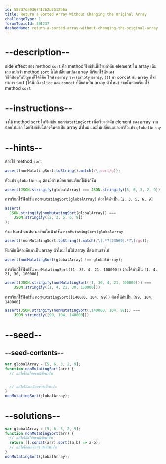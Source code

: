 ```yaml
---
id: 587d7da9367417b2b2512b6a
title: Return a Sorted Array Without Changing the Original Array
challengeType: 1
forumTopicId: 301237
dashedName: return-a-sorted-array-without-changing-the-original-array
---
```


# --description--
side effect ของ method `sort` คือ method ฟังก์ชันนี้เรียงลำดับ element ใน array เดิมเลย แปลว่า method `sort` นี้ได้เปลี่ยนแปลง array ที่เรียกใช้นั่นเอง  
วิธีที่ป้องกันปัญหานี้ได้ก็คือ ให้นำ array ว่าง (empty array, `[]`) มา concat กับ array ที่จะทำการ sort (ให้นึกถึง `slice` และ `concat` ที่คืนค่าเป็น array ตัวใหม่) จากนั้นค่อยเรียกใช้ method `sort`

# --instructions--

จงใช้ method `sort` ในฟังก์ชัน `nonMutatingSort` เพื่อเรียงลำดับ element ของ array จากน้อยไปมาก โดยฟังก์ชันนี้ต้องคืนค่าเป็น array ตัวใหม่ และไม่เปลี่ยนแปลงค่าตัวแปร `globalArray`

# --hints--

ต้องใช้ method `sort` 

```js
assert(nonMutatingSort.toString().match(/\.sort/g));
```

ตัวแปร `globalArray` ต้องมีค่าเหมือนก่อนเรียกใช้ฟังก์ชัน

```js
assert(JSON.stringify(globalArray) === JSON.stringify([5, 6, 3, 2, 9]));
```

การเรียกใช้ฟังก์ชัน `nonMutatingSort(globalArray)` ต้องได้ค่าเป็น `[2, 3, 5, 6, 9]`

```js
assert(
  JSON.stringify(nonMutatingSort(globalArray)) ===
    JSON.stringify([2, 3, 5, 6, 9])
);
```

ห้าม hard code ผลลัพธ์ในฟังก์ชัน `nonMutatingSort(globalArray)`

```js
assert(!nonMutatingSort.toString().match(/\[.*?[23569].*?\]/gs));
```

ฟังก์ชันนี้ต้องคืนค่าเป็น array ตัวใหม่ ไม่ใช่ array ที่ส่งผ่านเข้าไป

```js
assert(nonMutatingSort(globalArray) !== globalArray);
```

การเรียกใช้ฟังก์ชัน `nonMutatingSort([1, 30, 4, 21, 100000])` ต้องได้ค่าเป็น `[1, 4, 21, 30, 100000]`

```js
assert(JSON.stringify(nonMutatingSort([1, 30, 4, 21, 100000])) ===
    JSON.stringify([1, 4, 21, 30, 100000]))
```

การเรียกใช้ฟังก์ชัน `nonMutatingSort([140000, 104, 99])` ต้องได้ค่าเป็น `[99, 104, 140000]`

```js
assert(JSON.stringify(nonMutatingSort([140000, 104, 99])) ===
    JSON.stringify([99, 104, 140000]))
```

# --seed--

## --seed-contents--

```js
var globalArray = [5, 6, 3, 2, 9];
function nonMutatingSort(arr) {
  // แก้ไขโค้ดใต้บรรทัดนี้เท่านั้น


  // แก้ไขโค้ดเหนือบรรทัดนี้เท่านั้น
}
nonMutatingSort(globalArray);
```

# --solutions--

```js
var globalArray = [5, 6, 3, 2, 9];
function nonMutatingSort(arr) {
  // แก้ไขโค้ดใต้บรรทัดนี้เท่านั้น
  return [].concat(arr).sort((a,b) => a-b);
  // แก้ไขโค้ดเหนือบรรทัดนี้เท่านั้น
}
nonMutatingSort(globalArray);
```
